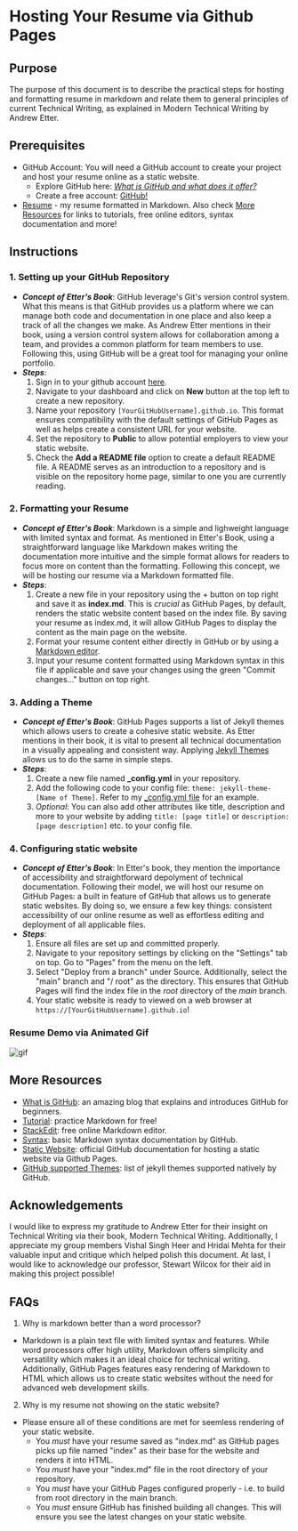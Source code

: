 # Hosting Your Resume via Github Pages

## Purpose
The purpose of this document is to describe the practical steps for hosting and formatting resume in markdown and relate them to general principles of current Technical Writing, as explained in Modern Technical Writing by Andrew Etter.

## Prerequisites
* GitHub Account: You will need a GitHub account to create your project and host your resume online as a static website. 
  * Explore GitHub here: [*What is GitHub and what does it offer?*](https://blog.hubspot.com/website/what-is-github-used-for)
  * Create a free account: [GitHub!](https://github.com)
* [Resume](index.md) - my resume formatted in Markdown. Also check [More Resources](#more-resources) for links to tutorials, free online editors, syntax documentation and more!

## Instructions
### 1. **Setting up your GitHub Repository**
* ***Concept of Etter's Book***: GitHub leverage's Git's version control system. What this means is that GitHub provides us a platform where we can manage both code and documentation in one place and also keep a track of all the changes we make. As Andrew Etter mentions in their book, using a version control system allows for collaboration among a team, and provides a common platform for team members to use. Following this, using GitHub will be a great tool for managing your online portfolio.
* ***Steps***:
  1. Sign in to your github account [here](https://github.com/login).
  2. Navigate to your dashboard and click on **New** button at the top left to create a new repository.
  3. Name your repository `[YourGitHubUsername].github.io`. This format ensures compatibility with the default settings of GitHub Pages as well as helps create a consistent URL for your website.
  4. Set the repository to **Public** to allow potential employers to view your static website.
  5. Check the **Add a README file** option to create a default README file. A README serves as an introduction to a repository and is visible on the repository home page, similar to one you are currently reading. 
### 2. **Formatting your Resume**
* ***Concept of Etter's Book***: Markdown is a simple and lighweight language with limited syntax and format. As mentioned in Etter's Book, using a straightforward language like Markdown makes writing the documentation more intuitive and the simple format allows for readers to focus more on content than the formatting. Following this concept, we will be hosting our resume via a Markdown formatted file.
* ***Steps***:
  1. Create a new file in your repository using the + button on top right and save it as **index.md**. This is *crucial* as GitHub Pages, by default, renders the static website content based on the index file. By saving your resume as index.md, it will allow GitHub Pages to display the content as the main page on the website.
  2. Format your resume content either directly in GitHub or by using a [Markdown editor](#more-resources).
  3. Input your resume content formatted using Markdown syntax in this file if applicable and save your changes using the green "Commit changes..." button on top right.
### 3. **Adding a Theme**
* ***Concept of Etter's Book***: GitHub Pages supports a list of Jekyll themes which allows users to create a cohesive static website. As Etter mentions in their book, it is vital to present all technical documentation in a visually appealing and consistent way. Applying [Jekyll Themes](#more-resources) allows us to do the same in simple steps. 
* ***Steps***:
  1. Create a new file named **_config.yml** in your repository.
  2. Add the following code to your config file: `theme: jekyll-theme-[Name of Theme]`. Refer to my [_config.yml file](_config.yml) for an example.
  3. *Optional*: You can also add other attributes like title, description and more to your website by adding `title: [page title]` or `description: [page description]` etc. to your config file. 
### 4. **Configuring static website**
* ***Concept of Etter's Book***: In Etter's book, they mention the importance of accessibility and straightforward depolyment of technical documentation. Following their model, we will host our resume on GitHub Pages: a built in feature of GitHub that allows us to generate static websites. By doing so, we ensure a few key things: consistent accessibility of our online resume as well as effortless editing and deployment of all applicable files.
* ***Steps***:
  1. Ensure all files are set up and committed properly.
  2. Navigate to your repository settings by clicking on the "Settings" tab on top. Go to "Pages" from the menu on the left.
  3. Select "Deploy from a branch" under Source. Additionally, select the "main" branch and "/ root" as the directory. This ensures that GitHub Pages will find the index file in the *root* directory of the *main* branch.
  4. Your static website is ready to viewed on a web browser at `https://[YourGitHubUsername].github.io`!
 
### Resume Demo via Animated Gif
![gif](https://github.com/simkaurd/simkaurd.github.io/blob/main/assets/ezgif-4-61750c99db.gif)


## More Resources
* [What is GitHub](https://blog.hubspot.com/website/what-is-github-used-for): an amazing blog that explains and introduces GitHub for beginners.
* [Tutorial](https://www.markdowntutorial.com/): practice Markdown for free!
* [StackEdit](https://stackedit.io): free online Markdown editor.
* [Syntax](https://docs.github.com/en/get-started/writing-on-github/getting-started-with-writing-and-formatting-on-github/basic-writing-and-formatting-syntax): basic Markdown syntax documentation by GitHub.
* [Static Website](https://docs.github.com/en/pages/getting-started-with-github-pages/creating-a-github-pages-site): official GitHub documentation for hosting a static website via Github Pages.
* [GitHub supported Themes](https://pages.github.com/themes/): list of jekyll themes supported natively by GitHub.

## Acknowledgements
I would like to express my gratitude to Andrew Etter for their insight on Technical Writing via their book, Modern Technical Writing. Additionally, I appreciate my group members Vishal Singh Heer and Hridai Mehta for their valuable input and critique which helped polish this document. At last, I would like to acknowledge our professor, Stewart Wilcox for their aid in making this project possible!

## FAQs
1. Why is markdown better than a word processor?
* Markdown is a plain text file with limited syntax and features. While word processors offer high utility, Markdown offers simplicity and versatility which makes it an ideal choice for technical writing. Additionally, GitHub Pages features easy rendering of Markdown to HTML which allows us to create static websites without the need for advanced web development skills.

2. Why is my resume not showing on the static website?
* Please ensure all of these conditions are met for seemless rendering of your static website.
  * You *must* have your resume saved as "index.md" as GitHub pages picks up file named "index" as their base for the website and renders it into HTML.
  * You *must* have your "index.md" file in the root directory of your repository.
  * You *must* have your GitHub Pages configured properly - i.e. to build from root directory in the main branch.
  * You *must* ensure GitHub has finished building all changes. This will ensure you see the latest changes on your static website. 
